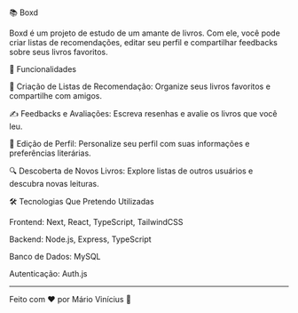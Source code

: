 📚 Boxd

Boxd é um projeto de estudo de um amante de livros. Com ele, você pode criar listas de recomendações, editar seu perfil e compartilhar feedbacks sobre seus livros favoritos.

🚀 Funcionalidades

📖 Criação de Listas de Recomendação: Organize seus livros favoritos e compartilhe com amigos.

✍ Feedbacks e Avaliações: Escreva resenhas e avalie os livros que você leu.

📝 Edição de Perfil: Personalize seu perfil com suas informações e preferências literárias.

🔍 Descoberta de Novos Livros: Explore listas de outros usuários e descubra novas leituras.

🛠️ Tecnologias Que Pretendo Utilizadas

Frontend: Next, React, TypeScript, TailwindCSS

Backend: Node.js, Express, TypeScript

Banco de Dados: MySQL

Autenticação: Auth.js

________________________________________________________________________________

Feito com ❤️ por Mário Vinícius 🚀

